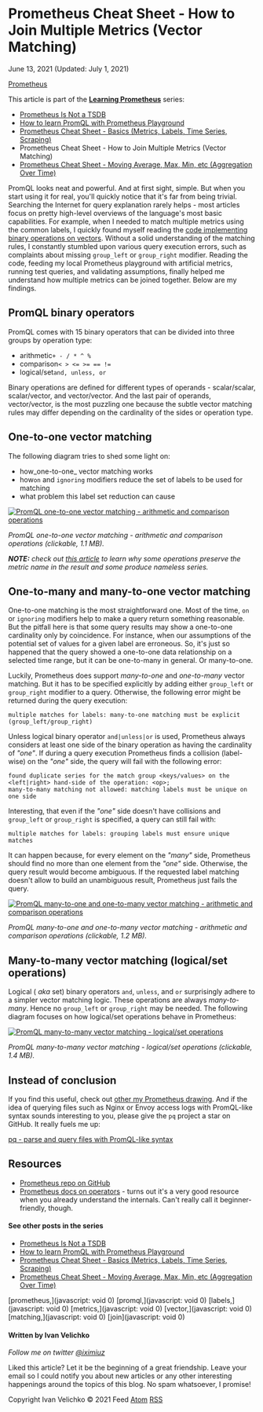 # Prometheus Cheat Sheet - How to Join Multiple Metrics (Vector Matching)

June 13, 2021 (Updated: July 1, 2021)

[Prometheus](http://iximiuz.com/en/categories/?category=Prometheus)

This article is part of the **[Learning Prometheus](http://iximiuz.com/en/categories/?category=Prometheus)** series:

- [Prometheus Is Not a TSDB](http://iximiuz.com/en/posts/prometheus-is-not-a-tsdb/)
- [How to learn PromQL with Prometheus Playground](http://iximiuz.com/en/posts/prometheus-learning-promql/)
- [Prometheus Cheat Sheet - Basics (Metrics, Labels, Time Series, Scraping)](http://iximiuz.com/en/posts/prometheus-metrics-labels-time-series/)
- Prometheus Cheat Sheet - How to Join Multiple Metrics (Vector Matching)
- [Prometheus Cheat Sheet - Moving Average, Max, Min, etc (Aggregation Over Time)](http://iximiuz.com/en/posts/prometheus-functions-agg-over-time/)


PromQL looks neat and powerful. And at first sight, simple. But when you start using it for real, you'll quickly notice that it's far from being trivial. Searching the Internet for query explanation rarely helps - most articles focus on pretty high-level overviews of the language's most basic capabilities. For example, when I needed to match multiple metrics using the common labels, I quickly found myself reading the [code implementing binary operations on vectors](https://github.com/prometheus/prometheus/blob/c0c22ed04200a8d24d1d5719f605c85710f0d008/promql/engine.go#L1833-L1942). Without a solid understanding of the matching rules, I constantly stumbled upon various query execution errors, such as complaints about missing `group_left` or `group_right` modifier. Reading the code, feeding my local Prometheus playground with artificial metrics, running test queries, and validating assumptions, finally helped me understand how multiple metrics can be joined together. Below are my findings.

## PromQL binary operators

PromQL comes with 15 binary operators that can be divided into three groups by operation type:

- arithmetic`+ - / * ^ %`
- comparison`< > <= >= == !=`
- logical/set`and, unless, or`

Binary operations are defined for different types of operands - scalar/scalar, scalar/vector, and vector/vector. And the last pair of operands, vector/vector, is the most puzzling one because the subtle vector matching rules may differ depending on the cardinality of the sides or operation type.

## One-to-one vector matching

The following diagram tries to shed some light on:

- how_one-to-one_ vector matching works
- how`on` and `ignoring` modifiers reduce the set of labels to be used for matching
- what problem this label set reduction can cause

[![PromQL one-to-one vector matching - arithmetic and comparison operations](http://iximiuz.com/prometheus-vector-matching/vector-matching-1-2000-opt.png)](http://iximiuz.com/prometheus-vector-matching/vector-matching-1.png)

_PromQL one-to-one vector matching - arithmetic and comparison operations (clickable, 1.1 MB)._

_**NOTE:** check out [this article](https://www.robustperception.io/whats-in-a-__name__) to learn why some operations preserve the metric name in the result and some produce nameless series._

## One-to-many and many-to-one vector matching

One-to-one matching is the most straightforward one. Most of the time, `on` or `ignoring` modifiers help to make a query return something reasonable. But the pitfall here is that some query results may show a one-to-one cardinality only by coincidence. For instance, when our assumptions of the potential set of values for a given label are erroneous. So, it's just so happened that the query showed a one-to-one data relationship on a selected time range, but it can be one-to-many in general. Or many-to-one.

Luckily, Prometheus does support _many-to-one_ and _one-to-many_ vector matching. But it has to be specified explicitly by adding either `group_left` or `group_right` modifier to a query. Otherwise, the following error might be returned during the query execution:

```
multiple matches for labels: many-to-one matching must be explicit (group_left/group_right)

```

Unless logical binary operator `and|unless|or` is used, Prometheus always considers at least one side of the binary operation as having the cardinality of _"one"_. If during a query execution Prometheus finds a collision (label-wise) on the _"one"_ side, the query will fail with the following error:

```
found duplicate series for the match group <keys/values> on the <left|right> hand-side of the operation: <op>;
many-to-many matching not allowed: matching labels must be unique on one side

```

Interesting, that even if the _"one"_ side doesn't have collisions and `group_left` or `group_right` is specified, a query can still fail with:

```
multiple matches for labels: grouping labels must ensure unique matches

```

It can happen because, for every element on the _"many"_ side, Prometheus should find no more than one element from the _"one"_ side. Otherwise, the query result would become ambiguous. If the requested label matching doesn't allow to build an unambiguous result, Prometheus just fails the query.

[![PromQL many-to-one and one-to-many vector matching - arithmetic and comparison operations](http://iximiuz.com/prometheus-vector-matching/vector-matching-2-2000-opt.png)](http://iximiuz.com/prometheus-vector-matching/vector-matching-2.png)

_PromQL many-to-one and one-to-many vector matching - arithmetic and comparison operations (clickable, 1.2 MB)._

## Many-to-many vector matching (logical/set operations)

Logical ( _aka_ set) binary operators `and`, `unless`, and `or` surprisingly adhere to a simpler vector matching logic. These operations are always _many-to-many_. Hence no `group_left` or `group_right` may be needed. The following diagram focuses on how logical/set operations behave in Prometheus:

[![PromQL many-to-many vector matching - logical/set operations](http://iximiuz.com/prometheus-vector-matching/vector-matching-3-2000-opt.png)](http://iximiuz.com/prometheus-vector-matching/vector-matching-3.png)

_PromQL many-to-many vector matching - logical/set operations (clickable, 1.4 MB)._

## Instead of conclusion

If you find this useful, check out [other my Prometheus drawing](https://twitter.com/iximiuz/status/1402315573766328322). And if the idea of querying files such as Nginx or Envoy access logs with PromQL-like syntax sounds interesting to you, please give the `pq` project a star on GitHub. It really fuels me up:

[pq - parse and query files with PromQL-like syntax](https://github.com/iximiuz/pq)

## Resources

- [Prometheus repo on GitHub](https://github.com/prometheus/prometheus/)
- [Prometheus docs on operators](https://prometheus.io/docs/prometheus/latest/querying/operators/) \- turns out it's a very good resource when you already understand the internals. Can't really call it beginner-friendly, though.

#### See other posts in the series

- [Prometheus Is Not a TSDB](http://iximiuz.com/en/posts/prometheus-is-not-a-tsdb/)
- [How to learn PromQL with Prometheus Playground](http://iximiuz.com/en/posts/prometheus-learning-promql/)
- [Prometheus Cheat Sheet - Basics (Metrics, Labels, Time Series, Scraping)](http://iximiuz.com/en/posts/prometheus-metrics-labels-time-series/)
- [Prometheus Cheat Sheet - Moving Average, Max, Min, etc (Aggregation Over Time)](http://iximiuz.com/en/posts/prometheus-functions-agg-over-time/)

[prometheus,](javascript: void 0) [promql,](javascript: void 0) [labels,](javascript: void 0) [metrics,](javascript: void 0) [vector,](javascript: void 0) [matching,](javascript: void 0) [join](javascript: void 0)

#### Written by Ivan Velichko

_Follow me on twitter [@iximiuz](https://twitter.com/iximiuz)_

Liked this article? Let it be the beginning of a great friendship. Leave your email so I could notify you about new articles or any other interesting happenings around the topics of this blog. No spam whatsoever, I promise!

Copyright Ivan Velichko © 2021 Feed [Atom](http://iximiuz.com/feed.atom) [RSS](http://iximiuz.com/feed.rss)

